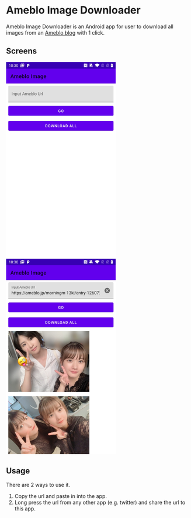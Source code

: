 # Ameblo Image Downloader

Ameblo Image Downloader is an Android app for user to download all images from an [Ameblo blog](https://ameblo.jp/) with 1 click.

## Screens

<img src="screenshots/Screenshot_20200630-103002.jpg" width="300">
<img src="screenshots/Screenshot_20200630-103036.jpg" width="300">    

## Usage

There are 2 ways to use it.

1. Copy the url and paste in into the app.
2. Long press the url from any other app (e.g. twitter) and share the url to this app. 

